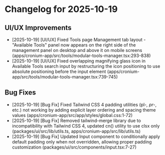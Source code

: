# Changelog for 2025-10-19

## UI/UX Improvements

- [2025-10-19] [UI/UX] Fixed Tools page Management tab layout - "Available Tools" panel now appears on the right side of the management panel on desktop and above it on mobile screens (apps/cronium-app/src/tools/modular-tools-manager.tsx:293-838)
- [2025-10-19] [UI/UX] Fixed overlapping magnifying glass icon in Available Tools search input by restructuring the icon positioning to use absolute positioning before the input element (apps/cronium-app/src/tools/modular-tools-manager.tsx:739-745)

## Bug Fixes

- [2025-10-19] [Bug Fix] Fixed Tailwind CSS 4 padding utilities (pl-_, pr-_, etc.) not working by adding explicit layer ordering and spacing theme values (apps/cronium-app/src/app/styles/global.css:1-72)
- [2025-10-19] [Bug Fix] Removed tailwind-merge library due to incompatibility with Tailwind CSS 4, updated cn() utility to use clsx only (packages/ui/src/lib/utils.ts, apps/cronium-app/src/lib/utils.ts)
- [2025-10-19] [Bug Fix] Updated Input component to conditionally apply default padding only when not overridden, allowing proper padding customization (packages/ui/src/components/input.tsx:7-27)
